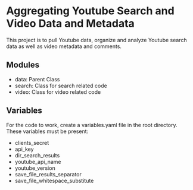 # Aggregating Youtube Search and Video Data and Metadata
This project is to pull Youtube data, organize and analyze Youtube search data as well as video metadata and comments.

## Modules
* data: Parent Class
* search: Class for search related code
* video: Class for video related code

## Variables
For the code to work, create a variables.yaml file in the root directory.
These variables must be present:
- clients_secret
- api_key
- dir_search_results
- youtube_api_name
- youtube_version
- save_file_results_separator
- save_file_whitespace_substitute
